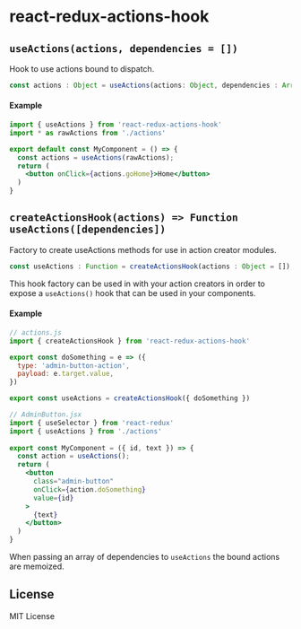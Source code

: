 # react-redux-actions-hook

## `useActions(actions, dependencies = [])`

Hook to use actions bound to dispatch.

```js
const actions : Object = useActions(actions: Object, dependencies : Array = []);
```

#### Example

```jsx
import { useActions } from 'react-redux-actions-hook'
import * as rawActions from './actions'

export default const MyComponent = () => {
  const actions = useActions(rawActions);
  return (
    <button onClick={actions.goHome}>Home</button>
  )
}
```

## `createActionsHook(actions) => Function useActions([dependencies])`

Factory to create useActions methods for use in action creator modules.

```js
const useActions : Function = createActionsHook(actions : Object = []);
```

This hook factory can be used in with your action creators in order to expose a `useActions()` hook that can be used in your components.

#### Example

```jsx
// actions.js
import { createActionsHook } from 'react-redux-actions-hook'

export const doSomething = e => ({  
  type: 'admin-button-action',
  payload: e.target.value,
})

export const useActions = createActionsHook({ doSomething })

// AdminButton.jsx
import { useSelector } from 'react-redux'
import { useActions } from './actions'
 
export const MyComponent = ({ id, text }) => {
  const action = useActions();
  return (
    <button
      class="admin-button"
      onClick={action.doSomething}
      value={id}
    >
      {text}
    </button>
  )
}
```

When passing an array of dependencies to `useActions` the bound actions are memoized.

## License

MIT License